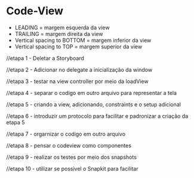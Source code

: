 # Code-View

- LEADING = margem esquerda da view
- TRAILING = margem direita da view
- Vertical spacing to BOTTOM = margem inferior da view
- Vertical spacing to TOP = margem superior da view

//etapa 1 - Deletar a Storyboard

//etapa 2 - Adicionar no delegate a inicialização da window

//etapa 3 - testar na view controller por meio da loadView

//etapa 4 - separar o codigo em outro arquivo para representar a tela

//etapa 5 - criando a view, adicionando, constraints e o setup adicional

//etapa 6 - introduzir um protocolo para facilitar e padronizar a criação da etapa 5

//etapa 7 - orgarnizar o codigo em outro arquivo

//etapa 8 - pensar o codeview como componentes

//etapa 9 - realizar os testes por meio dos snapshots

//etapa 10 - utilizar se possivel o Snapkit para facilitar


